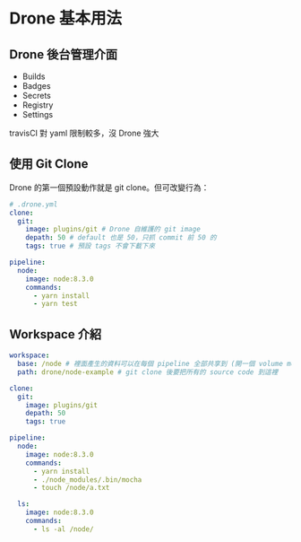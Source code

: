 # Drone 基本用法

## Drone 後台管理介面

- Builds
- Badges
- Secrets
- Registry
- Settings

travisCI 對 yaml 限制較多，沒 Drone 強大

## 使用 Git Clone

Drone 的第一個預設動作就是 git clone。但可改變行為：

```yaml
# .drone.yml
clone:
  git:
    image: plugins/git # Drone 自維護的 git image
    depath: 50 # default 也是 50，只抓 commit 前 50 的
    tags: true # 預設 tags 不會下載下來

pipeline:
  node:
    image: node:8.3.0
    commands:
      - yarn install
      - yarn test
```

## Workspace 介紹

```yaml
workspace:
  base: /node # 裡面產生的資料可以在每個 pipeline 全部共享到 (開一個 volume mount 所有 pipeline 的 containers)
  path: drone/node-example # git clone 後要把所有的 source code 到這裡

clone:
  git:
    image: plugins/git
    depath: 50
    tags: true

pipeline:
  node:
    image: node:8.3.0
    commands:
      - yarn install
      - ./node_modules/.bin/mocha
      - touch /node/a.txt

  ls:
    image: node:8.3.0
    commands:
      - ls -al /node/
```